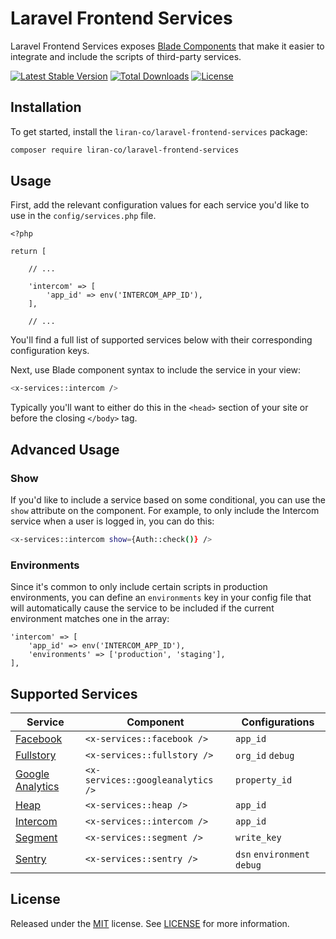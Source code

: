 # Laravel Frontend Services

Laravel Frontend Services exposes [Blade Components](https://laravel.com/docs/8.x/blade#components) that make it easier to integrate and include the scripts of third-party services. 

[![Latest Stable Version](https://poser.pugx.org/liran-co/laravel-frontend-services/v/stable)](https://packagist.org/packages/liran-co/laravel-frontend-services) [![Total Downloads](https://poser.pugx.org/liran-co/laravel-frontend-services/downloads)](https://packagist.org/packages/liran-co/laravel-frontend-services) [![License](https://poser.pugx.org/liran-co/laravel-frontend-services/license)](https://packagist.org/packages/liran-co/laravel-frontend-services)

## Installation

To get started, install the `liran-co/laravel-frontend-services` package:

```bash
composer require liran-co/laravel-frontend-services
```

## Usage

First, add the relevant configuration values for each service you'd like to use in the `config/services.php` file.  

```
<?php

return [

    // ...

    'intercom' => [
        'app_id' => env('INTERCOM_APP_ID'),
    ],

    // ...

```


You'll find a full list of supported services below with their corresponding configuration keys.

Next, use Blade component syntax to include the service in your view:

```bash
<x-services::intercom />
```

Typically you'll want to either do this in the `<head>` section of your site or before the closing `</body>` tag.

## Advanced Usage

### Show

If you'd like to include a service based on some conditional, you can use the `show` attribute on the component. For example, to only include the Intercom service when a user is logged in, you can do this:

```bash
<x-services::intercom show={Auth::check()} />
```

### Environments

Since it's common to only include certain scripts in production environments, you can define an `environments` key in your config file that will automatically cause the service to be included if the current environment matches one in the array:

```
'intercom' => [
    'app_id' => env('INTERCOM_APP_ID'),
    'environments' => ['production', 'staging'],
],
```

## Supported Services

Service | Component | Configurations
--- | --- | ---
[Facebook](https://facebook.com) | `<x-services::facebook />` | `app_id`
[Fullstory](https://fullstory.com) | `<x-services::fullstory />` | `org_id` `debug`
[Google Analytics](http://analytics.google.com) | `<x-services::googleanalytics />` | `property_id`
[Heap](https://heap.io) | `<x-services::heap />` | `app_id`
[Intercom](https://intercom.com) | `<x-services::intercom />` | `app_id`
[Segment](https://segment.com) | `<x-services::segment />` | `write_key`
[Sentry](https://sentry.com) | `<x-services::sentry />` | `dsn` `environment` `debug`

## License
Released under the [MIT](https://choosealicense.com/licenses/mit/) license. See [LICENSE](LICENSE.md) for more information.